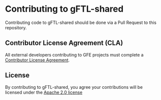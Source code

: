 # Contributing to gFTL-shared

Contributing code to gFTL-shared should be done via a Pull Request to this repository.

## Contributor License Agreement (CLA)

All external developers contributing to GFE projects must complete a [Contributor License
Agreement](https://github.com/Goddard-Fortran-Ecosystem/cla).


## License

By contributing to gFTL-shared, you agree your contributions will be
licensed under the [Apache 2.0 license](https://github.com/Goddard-Fortran-Ecosystem/gFTL/blob/main/License.txt)
